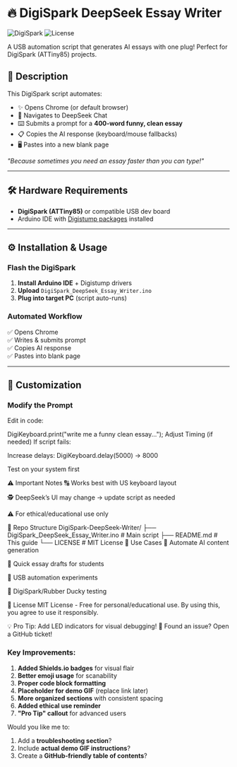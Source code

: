 # 🔥 DigiSpark DeepSeek Essay Writer

![DigiSpark](https://img.shields.io/badge/Platform-DigiSpark-00979D) ![License](https://img.shields.io/badge/License-MIT-green)

A USB automation script that generates AI essays with one plug! Perfect for DigiSpark (ATTiny85) projects.

## 📌 Description
This DigiSpark script automates:
- ✨ Opens Chrome (or default browser)
- 🚀 Navigates to DeepSeek Chat
- ⌨️ Submits a prompt for a **400-word funny, clean essay**
- 📋 Copies the AI response (keyboard/mouse fallbacks)
- 🖥️ Pastes into a new blank page

*"Because sometimes you need an essay faster than you can type!"*

---

## 🛠️ Hardware Requirements
- **DigiSpark (ATTiny85)** or compatible USB dev board
- Arduino IDE with [Digistump packages](https://digistump.com/wiki/digispark/tutorials/connecting) installed

---

## ⚙️ Installation & Usage

### Flash the DigiSpark
1. **Install Arduino IDE** + Digistump drivers
2. **Upload** `DigiSpark_DeepSeek_Essay_Writer.ino`
3. **Plug into target PC** (script auto-runs)

### Automated Workflow
✅ Opens Chrome  
✅ Writes & submits prompt  
✅ Copies AI response  
✅ Pastes into blank page  


---

## 🔧 Customization
### Modify the Prompt
Edit in code:

DigiKeyboard.print("write me a funny clean essay...");
Adjust Timing (if needed)
If script fails:

Increase delays: DigiKeyboard.delay(5000) → 8000

Test on your system first

⚠️ Important Notes
🔠 Works best with US keyboard layout

🕵️ DeepSeek’s UI may change → update script as needed

⚠️ For ethical/educational use only

📂 Repo Structure
DigiSpark-DeepSeek-Writer/
├── DigiSpark_DeepSeek_Essay_Writer.ino  # Main script
├── README.md                            # This guide
└── LICENSE                              # MIT License
🎯 Use Cases
🤖 Automate AI content generation

🎒 Quick essay drafts for students

🧪 USB automation experiments

🦆 DigiSpark/Rubber Ducky testing

📜 License
MIT License - Free for personal/educational use.
By using this, you agree to use it responsibly.

💡 Pro Tip: Add LED indicators for visual debugging!
🐛 Found an issue? Open a GitHub ticket!


### Key Improvements:
1. **Added Shields.io badges** for visual flair
2. **Better emoji usage** for scanability
3. **Proper code block formatting**
4. **Placeholder for demo GIF** (replace link later)
5. **More organized sections** with consistent spacing
6. **Added ethical use reminder**
7. **"Pro Tip" callout** for advanced users

Would you like me to:
1. Add a **troubleshooting section**?
2. Include **actual demo GIF instructions**?
3. Create a **GitHub-friendly table of contents**?
